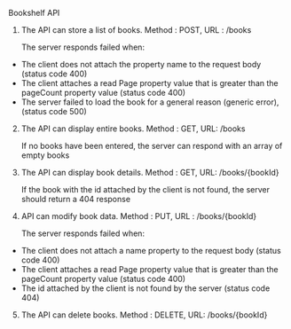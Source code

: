 Bookshelf API

1. The API can store a list of books.
   Method : POST,
   URL : /books

   The server responds failed when:

- The client does not attach the property name to the request body (status code 400)
- The client attaches a read Page property value that is greater than the pageCount property value (status code 400)
- The server failed to load the book for a general reason (generic error), (status code 500)

2. The API can display entire books.
   Method : GET,
   URL: /books

   If no books have been entered, the server can respond with an array of empty books

3. The API can display book details.
   Method : GET,
   URL: /books/{bookId}

   If the book with the id attached by the client is not found, the server should return a 404 response

4. API can modify book data.
   Method : PUT,
   URL : /books/{bookId}

   The server responds failed when:

- The client does not attach a name property to the request body (status code 400)
- The client attaches a read Page property value that is greater than the pageCount property value (status code 400)
- The id attached by the client is not found by the server (status code 404)

5. The API can delete books.
   Method : DELETE,
   URL: /books/{bookId}
